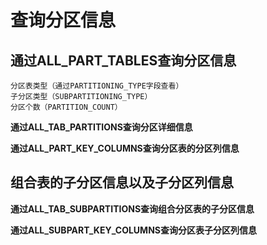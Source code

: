 # 查询分区信息

## 通过ALL_PART_TABLES查询分区信息

```
分区表类型（通过PARTITIONING_TYPE字段查看）
子分区类型（SUBPARTITIONING_TYPE）
分区个数（PARTITION_COUNT）
```

**通过ALL_TAB_PARTITIONS查询分区详细信息**

**通过ALL_PART_KEY_COLUMNS查询分区表的分区列信息**

## 组合表的子分区信息以及子分区列信息

**通过ALL_TAB_SUBPARTITIONS查询组合分区表的子分区信息**

**通过ALL_SUBPART_KEY_COLUMNS查询分区表子分区列信息**